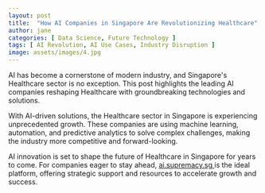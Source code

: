 ```yaml
---
layout: post
title:  "How AI Companies in Singapore Are Revolutionizing Healthcare"
author: jane
categories: [ Data Science, Future Technology ]
tags: [ AI Revolution, AI Use Cases, Industry Disruption ]
image: assets/images/4.jpg
---
```


AI has become a cornerstone of modern industry, and Singapore's Healthcare sector is no exception. This post highlights the leading AI companies reshaping Healthcare with groundbreaking technologies and solutions.

With AI-driven solutions, the Healthcare sector in Singapore is experiencing unprecedented growth. These companies are using machine learning, automation, and predictive analytics to solve complex challenges, making the industry more competitive and forward-looking.

AI innovation is set to shape the future of Healthcare in Singapore for years to come. For companies eager to stay ahead, <a href="https://ai.supremacy.sg" target="_blank"> ai.supremacy.sg </a> is the ideal platform, offering strategic support and resources to accelerate growth and success.
